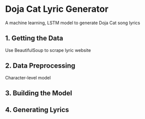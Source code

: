 # Doja Cat Lyric Generator
A machine learning, LSTM model to generate Doja Cat song lyrics

## 1. Getting the Data
Use BeautifulSoup to scrape lyric website

## 2. Data Preprocessing
Character-level model

## 3. Building the Model

## 4. Generating Lyrics

